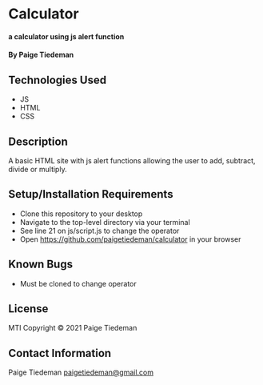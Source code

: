 # Calculator

#### a calculator using js alert function

#### By Paige Tiedeman

## Technologies Used

* JS
* HTML
* CSS

## Description

A basic HTML site with js alert functions allowing the user to add, subtract, divide or multiply.

## Setup/Installation Requirements

* Clone this repository to your desktop
* Navigate to the top-level directory via your terminal
* See line 21 on js/script.js to change the operator 
* Open https://github.com/paigetiedeman/calculator in your browser

## Known Bugs

* Must be cloned to change operator


## License

MTI
Copyright © 2021 Paige Tiedeman

## Contact Information
Paige Tiedeman paigetiedeman@gmail.com
